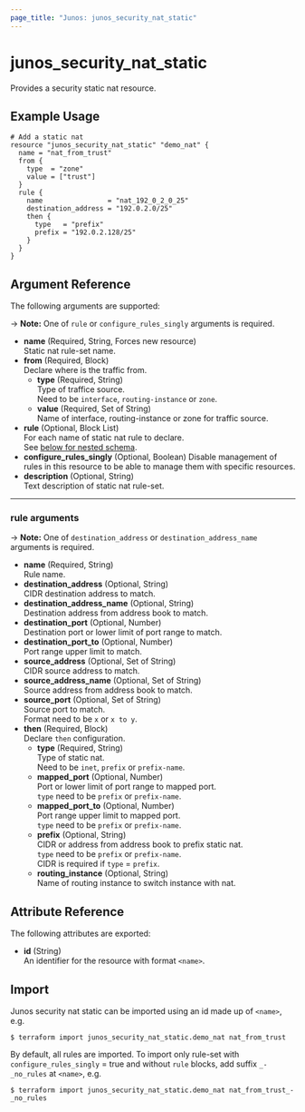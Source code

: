 ```yaml
---
page_title: "Junos: junos_security_nat_static"
---
```


# junos_security_nat_static

Provides a security static nat resource.

## Example Usage

```hcl
# Add a static nat
resource "junos_security_nat_static" "demo_nat" {
  name = "nat_from_trust"
  from {
    type  = "zone"
    value = ["trust"]
  }
  rule {
    name                = "nat_192_0_2_0_25"
    destination_address = "192.0.2.0/25"
    then {
      type   = "prefix"
      prefix = "192.0.2.128/25"
    }
  }
}
```

## Argument Reference

The following arguments are supported:

-> **Note:** One of `rule` or `configure_rules_singly` arguments is required.

- **name** (Required, String, Forces new resource)  
  Static nat rule-set name.
- **from** (Required, Block)  
  Declare where is the traffic from.
  - **type** (Required, String)  
    Type of traffice source.  
    Need to be `interface`, `routing-instance` or `zone`.
  - **value** (Required, Set of String)  
    Name of interface, routing-instance or zone for traffic source.
- **rule** (Optional, Block List)  
  For each name of static nat rule to declare.  
  See [below for nested schema](#rule-arguments).
- **configure_rules_singly** (Optional, Boolean)
  Disable management of rules in this resource to be able to manage them with specific
  resources.
- **description** (Optional, String)  
  Text description of static nat rule-set.

---

### rule arguments

-> **Note:** One of `destination_address` or `destination_address_name` arguments is required.

- **name** (Required, String)  
  Rule name.
- **destination_address** (Optional, String)  
  CIDR destination address to match.
- **destination_address_name** (Optional, String)  
  Destination address from address book to match.
- **destination_port** (Optional, Number)  
  Destination port or lower limit of port range to match.
- **destination_port_to** (Optional, Number)  
  Port range upper limit to match.
- **source_address** (Optional, Set of String)  
  CIDR source address to match.
- **source_address_name** (Optional, Set of String)  
  Source address from address book to match.
- **source_port** (Optional, Set of String)  
  Source port to match.  
  Format need to be `x` or `x to y`.
- **then** (Required, Block)  
  Declare `then` configuration.
  - **type** (Required, String)  
    Type of static nat.  
    Need to be `inet`, `prefix` or `prefix-name`.
  - **mapped_port** (Optional, Number)  
    Port or lower limit of port range to mapped port.  
    `type` need to be `prefix` or `prefix-name`.
  - **mapped_port_to** (Optional, Number)  
    Port range upper limit to mapped port.  
    `type` need to be `prefix` or `prefix-name`.
  - **prefix** (Optional, String)  
    CIDR or address from address book to prefix static nat.  
    `type` need to be `prefix` or `prefix-name`.  
    CIDR is required if `type` = `prefix`.
  - **routing_instance** (Optional, String)  
    Name of routing instance to switch instance with nat.

## Attribute Reference

The following attributes are exported:

- **id** (String)  
  An identifier for the resource with format `<name>`.

## Import

Junos security nat static can be imported using an id made up of `<name>`, e.g.

```shell
$ terraform import junos_security_nat_static.demo_nat nat_from_trust
```

By default, all rules are imported. To import only rule-set with `configure_rules_singly` = true and
without `rule` blocks, add suffix `_-_no_rules` at `<name>`, e.g.

```shell
$ terraform import junos_security_nat_static.demo_nat nat_from_trust_-_no_rules
```
